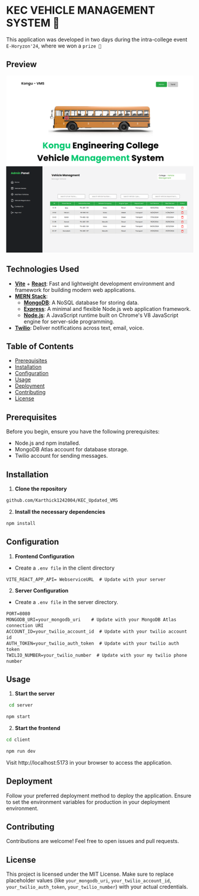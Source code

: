# KEC VEHICLE MANAGEMENT SYSTEM 🚌

This application was developed in two days during the intra-college event `E-Horyzon'24`, where we won a `prize 🏅` 

## Preview
![Screenshot of the App](./images/1.png)
![Screenshot of the App](./images/2.png)

## Technologies Used
- [**Vite**](https://vitejs.dev/) + [**React**](https://reactjs.org/): Fast and lightweight development environment and framework for building modern web applications.
- [**MERN Stack**](https://www.mongodb.com/mern-stack):
  - [**MongoDB**](https://www.mongodb.com/): A NoSQL database for storing data.
  - [**Express**](https://expressjs.com/): A minimal and flexible Node.js web application framework.
  - [**Node.js**](https://nodejs.org/): A JavaScript runtime built on Chrome's V8 JavaScript engine for server-side programming.
- [**Twilio**](https://www.twilio.com/en-us): Deliver notifications across text, email, voice.

## Table of Contents

- [Prerequisites](#prerequisites)
- [Installation](#installation)
- [Configuration](#configuration)
- [Usage](#usage)
- [Deployment](#deployment)
- [Contributing](#contributing)
- [License](#license)

## Prerequisites

Before you begin, ensure you have the following prerequisites:

- Node.js and npm installed.
- MongoDB Atlas account for database storage.
- Twilio account for sending messages.

## Installation

1. **Clone the repository**
```bash   
github.com/Karthick1242004/KEC_Updated_VMS
```
2. **Install the necessary dependencies**
```bash
npm install
```

## Configuration
1. **Frontend Configuration**

- Create a `.env file` in the client directory
```env
VITE_REACT_APP_API= WebserviceURL  # Update with your server
```
2. **Server Configuration**
   
- Create a `.env file` in the server directory.
```env
PORT=8080
MONGODB_URI=your_mongodb_uri    # Update with your MongoDB Atlas connection URI
ACCOUNT_ID=your_twilio_account_id  # Update with your twilio account id
AUTH_TOKEN=your_twilio_auth_token  # Update with your twilio auth token
TWILIO_NUMBER=your_twilio_number  # Update with your my twilio phone number
```
## Usage
1. **Start the server**
```bash
 cd server
```
```bash
npm start
```

2. **Start the frontend**
```bash
cd client
```
```bash
npm run dev
```
Visit http://localhost:5173 in your browser to access the application.

## Deployment
Follow your preferred deployment method to deploy the application. Ensure to set the environment variables for production in your deployment environment.

## Contributing
Contributions are welcome! Feel free to open issues and pull requests.

## License
This project is licensed under the MIT License.
Make sure to replace placeholder values (like `your_mongodb_uri`, `your_twilio_account_id`, `your_twilio_auth_token`, `your_twilio_number`) with your actual credentials.

